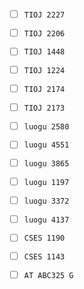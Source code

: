 - [ ] `TIOJ 2227`  
- [ ] `TIOJ 2206`  
- [ ] `TIOJ 1448`  
- [ ] `TIOJ 1224`  
- [ ] `TIOJ 2174`  
- [ ] `TIOJ 2173`
- [ ] `luogu 2580`  
- [ ] `luogu 4551`  
- [ ] `luogu 3865`  
- [ ] `luogu 1197`  
- [ ] `luogu 3372`  
- [ ] `luogu 4137`  
- [ ] `CSES 1190`  
- [ ] `CSES 1143`  
- [ ] `AT ABC325 G`


